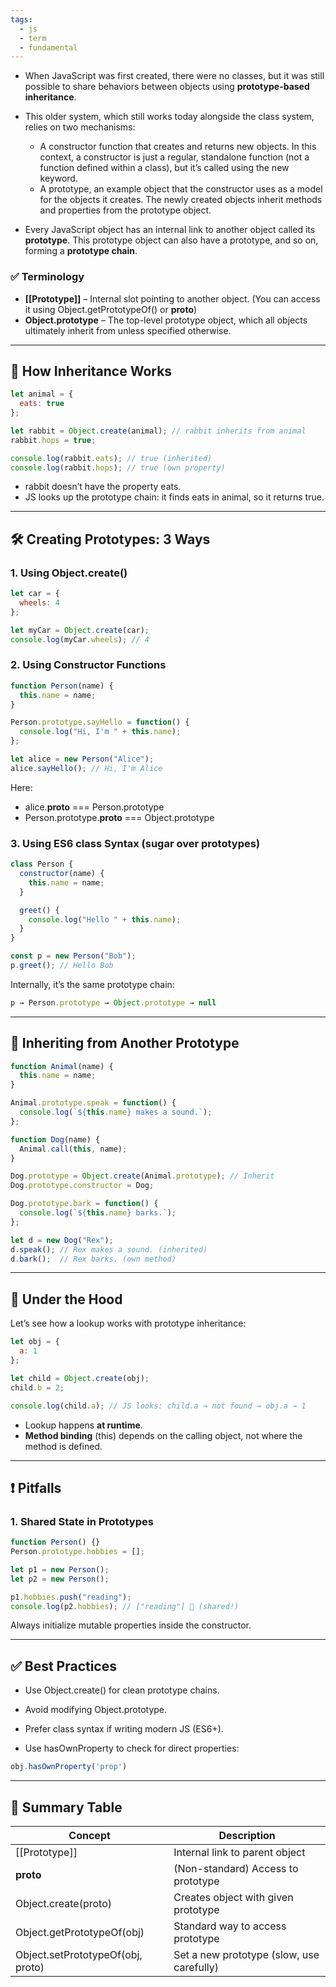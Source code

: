 ```yaml
---
tags:
  - js
  - term
  - fundamental
---
```


- When JavaScript was first created, there were no classes, but it was still possible to share behaviors between objects using **prototype-based inheritance**.
- This older system, which still works today alongside the class system, relies on two mechanisms:
	 - A constructor function that creates and returns new objects. In this context, a constructor is just a regular, standalone function (not a function defined within a class), but it’s called using the new keyword.
	 - A prototype, an example object that the constructor uses as a model for the objects it creates. The newly created objects inherit methods and properties from the prototype object.

- Every JavaScript object has an internal link to another object called its **prototype**. This prototype object can also have a prototype, and so on, forming a **prototype chain**.


### **✅ Terminology**

- **\[\[Prototype]]** – Internal slot pointing to another object. (You can access it using Object.getPrototypeOf() or __proto__)
- **Object.prototype** – The top-level prototype object, which all objects ultimately inherit from unless specified otherwise.

---

## **🧱 How Inheritance Works**
  
```js
let animal = {
  eats: true
};

let rabbit = Object.create(animal); // rabbit inherits from animal
rabbit.hops = true;

console.log(rabbit.eats); // true (inherited)
console.log(rabbit.hops); // true (own property)
```

- rabbit doesn’t have the property eats.
- JS looks up the prototype chain: it finds eats in animal, so it returns true.

---


## **🛠️ Creating Prototypes: 3 Ways**


### **1. Using Object.create()**

```js
let car = {
  wheels: 4
};

let myCar = Object.create(car);
console.log(myCar.wheels); // 4
```

### **2. Using Constructor Functions**

```js
function Person(name) {
  this.name = name;
}

Person.prototype.sayHello = function() {
  console.log("Hi, I'm " + this.name);
};

let alice = new Person("Alice");
alice.sayHello(); // Hi, I'm Alice
```

Here:

- alice.__proto__ === Person.prototype
- Person.prototype.__proto__ === Object.prototype

### **3. Using ES6 class Syntax (sugar over prototypes)**

```js
class Person {
  constructor(name) {
    this.name = name;
  }

  greet() {
    console.log("Hello " + this.name);
  }
}

const p = new Person("Bob");
p.greet(); // Hello Bob
```

Internally, it’s the same prototype chain:

```js
p → Person.prototype → Object.prototype → null
```

---

## **🔁 Inheriting from Another Prototype**

```js
function Animal(name) {
  this.name = name;
}

Animal.prototype.speak = function() {
  console.log(`${this.name} makes a sound.`);
};

function Dog(name) {
  Animal.call(this, name);
}

Dog.prototype = Object.create(Animal.prototype); // Inherit
Dog.prototype.constructor = Dog;

Dog.prototype.bark = function() {
  console.log(`${this.name} barks.`);
};

let d = new Dog("Rex");
d.speak(); // Rex makes a sound. (inherited)
d.bark();  // Rex barks. (own method)
```

---

## **🧩 Under the Hood**

Let’s see how a lookup works with prototype inheritance:

```js
let obj = {
  a: 1
};

let child = Object.create(obj);
child.b = 2;

console.log(child.a); // JS looks: child.a → not found → obj.a → 1
```

- Lookup happens **at runtime**.
- **Method binding** (this) depends on the calling object, not where the method is defined.

---

## **❗ Pitfalls**

### **1. Shared State in Prototypes**

```js
function Person() {}
Person.prototype.hobbies = [];

let p1 = new Person();
let p2 = new Person();

p1.hobbies.push("reading");
console.log(p2.hobbies); // ["reading"] 😬 (shared!)
```

Always initialize mutable properties inside the constructor.

---

## **✅ Best Practices**

- Use Object.create() for clean prototype chains.
    
- Avoid modifying Object.prototype.
    
- Prefer class syntax if writing modern JS (ES6+).
    
- Use hasOwnProperty to check for direct properties:
    

```js
obj.hasOwnProperty('prop')
```

---

## **🧠 Summary Table**

|**Concept**|**Description**|
|---|---|
|\[\[Prototype]]|Internal link to parent object|
|__proto__|(Non-standard) Access to prototype|
|Object.create(proto)|Creates object with given prototype|
|Object.getPrototypeOf(obj)|Standard way to access prototype|
|Object.setPrototypeOf(obj, proto)|Set a new prototype (slow, use carefully)|
